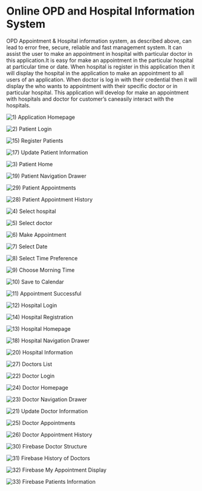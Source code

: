 # Online OPD and Hospital Information System

OPD Appointment &amp; Hospital information system, as described above, can lead to error free,
secure, reliable and fast management system. It can assist the user to make an appointment in 
hospital with particular doctor in this application.It is easy for make an appointment in the 
particular hospital at particular time or date. When hospital is register in this application
then it will display the hospital in the application to make an appointment to all users of an
application. When doctor is log in with their credential then it will display the who wants to 
appointment with their specific doctor or in particular hospital. This application will develop 
for make an appointment with hospitals and doctor for customer’s caneasily interact with the hospitals.

![1) Application Homepage](https://user-images.githubusercontent.com/53448502/107501780-db780900-6bbd-11eb-9947-3ed3a1239392.jpg)

![2) Patient Login](https://user-images.githubusercontent.com/53448502/107501810-e468da80-6bbd-11eb-88a8-5ff6ed063a29.jpg)

![15) Register Patients](https://user-images.githubusercontent.com/53448502/107501875-f6e31400-6bbd-11eb-9de3-fd42b627a0ea.jpg)

![17) Update Patient Information](https://user-images.githubusercontent.com/53448502/107502027-298d0c80-6bbe-11eb-96c7-5f4be491b5fa.jpg)

![3) Patient Home](https://user-images.githubusercontent.com/53448502/107501887-fc405e80-6bbd-11eb-87e4-0fed2e64f613.jpg)

![19) Patient Navigation Drawer](https://user-images.githubusercontent.com/53448502/107502101-4295bd80-6bbe-11eb-951b-e871d4233099.jpg)

![29) Patient Appointments](https://user-images.githubusercontent.com/53448502/107502161-593c1480-6bbe-11eb-8ff0-3c474b798838.jpg)

![28) Patient Appointment History](https://user-images.githubusercontent.com/53448502/107502193-61944f80-6bbe-11eb-8773-9ef5915e6309.jpg)

![4) Select hospital](https://user-images.githubusercontent.com/53448502/107501899-006c7c00-6bbe-11eb-8968-834874d2ff63.jpg)

![5) Select doctor](https://user-images.githubusercontent.com/53448502/107501905-03676c80-6bbe-11eb-88ab-95e3503a3f17.jpg)

![6) Make Appointment](https://user-images.githubusercontent.com/53448502/107501933-0bbfa780-6bbe-11eb-8e2a-57babbf1db23.jpg)

![7) Select Date](https://user-images.githubusercontent.com/53448502/107501945-0febc500-6bbe-11eb-9adb-a67a70479da0.jpg)

![8) Select Time Preference](https://user-images.githubusercontent.com/53448502/107501959-1417e280-6bbe-11eb-9da7-3d41d387fe90.jpg)

![9) Choose Morning Time](https://user-images.githubusercontent.com/53448502/107501973-1712d300-6bbe-11eb-9871-a88bfd4089fa.jpg)

![10) Save to Calendar](https://user-images.githubusercontent.com/53448502/107501990-1bd78700-6bbe-11eb-9ff1-e11a73ad8719.jpg)

![11) Appointment Successful](https://user-images.githubusercontent.com/53448502/107502004-2003a480-6bbe-11eb-9017-3298afcf4528.jpg)

![12) Hospital Login](https://user-images.githubusercontent.com/53448502/107502258-74a71f80-6bbe-11eb-8bb7-82478bef0671.jpg)

![14) Hospital Registration](https://user-images.githubusercontent.com/53448502/107502272-783aa680-6bbe-11eb-806b-806f11cd4f0a.jpg)

![13) Hospital Homepage](https://user-images.githubusercontent.com/53448502/107502338-90122a80-6bbe-11eb-9d84-a830781ef030.jpg)

![18) Hospital Navigation Drawer](https://user-images.githubusercontent.com/53448502/107502358-956f7500-6bbe-11eb-86eb-1204d38db014.jpg)

![20) Hospital Information](https://user-images.githubusercontent.com/53448502/107502478-b637ca80-6bbe-11eb-997f-64e3ddaa7680.jpg)

![27) Doctors List](https://user-images.githubusercontent.com/53448502/107502674-f9923900-6bbe-11eb-94ee-47a181fb44ec.jpg)

![22) Doctor Login](https://user-images.githubusercontent.com/53448502/107502525-c354b980-6bbe-11eb-8a11-87f39b2b2e63.jpg)

![24) Doctor Homepage](https://user-images.githubusercontent.com/53448502/107502531-c5b71380-6bbe-11eb-8df4-eabd8d1aab91.jpg)

![23) Doctor Navigation Drawer](https://user-images.githubusercontent.com/53448502/107502569-d49dc600-6bbe-11eb-8dfb-2428aba19875.jpg)

![21) Update Doctor Information](https://user-images.githubusercontent.com/53448502/107502545-cb145e00-6bbe-11eb-9311-d2448ed6641d.jpg)

![25) Doctor Appointments](https://user-images.githubusercontent.com/53448502/107502755-1890cb00-6bbf-11eb-8718-111097b88f80.jpg)

![26) Doctor Appointment History](https://user-images.githubusercontent.com/53448502/107502784-26dee700-6bbf-11eb-967b-2584cff1fcc7.jpg)

![30) Firebase Doctor Structure](https://user-images.githubusercontent.com/53448502/107502955-60175700-6bbf-11eb-9bff-5a093c2fb4ec.jpg)

![31) Firebase History of Doctors](https://user-images.githubusercontent.com/53448502/107502967-64437480-6bbf-11eb-80c0-1e70c0bbb6d4.jpg)

![32) Firebase My Appointment Display](https://user-images.githubusercontent.com/53448502/107502988-69082880-6bbf-11eb-96f4-8598bfbebd33.jpg)

![33) Firebase Patients Information](https://user-images.githubusercontent.com/53448502/107503003-6f96a000-6bbf-11eb-9f2e-6b1de03196f0.jpg)

